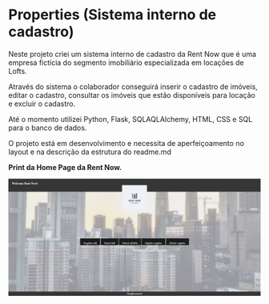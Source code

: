 # Properties (Sistema interno de cadastro)

Neste projeto criei um sistema interno de cadastro da Rent Now que é uma empresa fictícia do segmento imobiliário especializada em locações de Lofts.

Através do sistema o colaborador conseguirá inserir o cadastro de imóveis, editar o cadastro, consultar os imóveis que estão disponíveis para locação e excluir o cadastro.

Até o momento utilizei Python, Flask, SQLAQLAlchemy, HTML, CSS e SQL para o banco de dados.

O projeto está em desenvolvimento e necessita de aperfeiçoamento no layout e na descrição da estrutura do readme.md


**Print da Home Page da Rent Now.**

![Home](docs/print_home.JPG)
